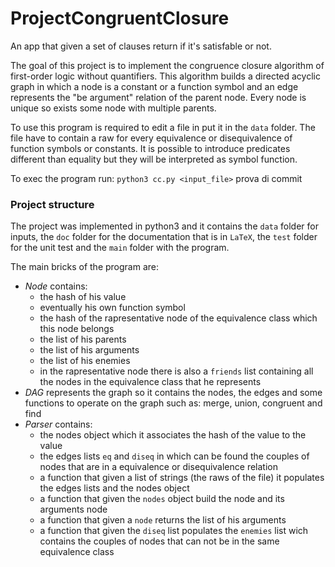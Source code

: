 # ProjectCongruentClosure
An app that given a set of clauses return if it's satisfable or not.

The goal of this project is to implement the congruence closure algorithm of first-order logic without quantifiers. This algorithm builds a directed acyclic graph in which a node is a constant or a function symbol and an edge represents the "be argument" relation of the parent node. Every node is unique so exists some node with multiple parents.

To use this program is required to edit a file in put it in the `data` folder. The file have to contain a raw for every equivalence or disequivalence of function symbols or constants. It is possible to introduce predicates different than equality but they will be interpreted as symbol function.

To exec the program run: `python3 cc.py <input_file>`
prova di commit

### Project structure
The project was implemented in python3 and it contains the `data` folder for inputs, the `doc` folder for the documentation that is in `LaTeX`, the `test` folder for the unit test and the `main` folder with the program.

The main bricks of the program are:
- *Node* contains: 
    - the hash of his value
    - eventually his own function symbol
    - the hash of the rapresentative node of the equivalence class which this node belongs
    - the list of his parents
    - the list of his arguments
    - the list of his enemies
    - in the rapresentative node there is also a `friends` list containing all the nodes in the equivalence class that he represents
- *DAG* represents the graph so it contains the nodes, the edges and some functions to operate on the graph such as: merge, union, congruent and find
-  *Parser* contains:
    - the nodes object which it associates the hash of the value to the value
    - the edges lists `eq` and `diseq` in which can be found the couples of nodes that are in a equivalence or disequivalence relation
    - a function that given a list of strings (the raws of the file) it populates the edges lists and the nodes object
    - a function that given the `nodes` object build the node and its arguments node
    - a function that given a `node` returns the list of his arguments
    - a function that given the `diseq` list populates the `enemies` list wich contains the couples of nodes that can not be in the same equivalence class

<!-- ### Significant implementation decisions and heuristics -->
